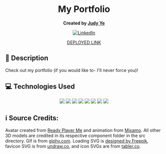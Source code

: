 <div align="center">

# My Portfolio
**Created by [Judy Ye](https://github.com/judy0ye)**

[![LinkedIn](https://img.shields.io/badge/Judy-blue?style=for-the-badge&logo=LinkedIn&logoColor=black)](https://www.linkedin.com/in/judy0ye)

[DEPLOYED LINK](https://judyye.vercel.app/)
</div>

## 📝 Description
Check out my portfolio (if you would like to- I'll never force you)!
  
</details>

## 💻 Technologies Used
<div align='center'>
  <img src="https://img.shields.io/badge/React-20232A?style=for-the-badge&logo=react&logoColor=61DAFB" />
  <img src="https://img.shields.io/badge/typescript-%23007ACC.svg?style=for-the-badge&logo=typescript&logoColor=white" />
  <img src="https://img.shields.io/badge/JavaScript-323330?style=for-the-badge&logo=javascript&logoColor=F7DF1E" /> 
  <img src="https://img.shields.io/badge/CSS3-1572B6?style=for-the-badge&logo=css3&logoColor=white" /> 
  <img src="https://img.shields.io/badge/HTML5-E34F26?style=for-the-badge&logo=html5&logoColor=white" />
  <img src="https://img.shields.io/badge/next.js-000000?style=for-the-badge&logo=nextdotjs&logoColor=white" />
  <img src="https://img.shields.io/badge/Three.js-000000?style=for-the-badge&logo=three.js&logoColor=white" />
  <img src="https://img.shields.io/badge/Vercel-000?logo=vercel&logoColor=fff&style=for-the-badge" /> 
</div>

## ℹ️ Source Credits:

Avatar created from <a href="https://readyplayer.me/">Ready Player Me</a> and animation from <a href="https://www.mixamo.com/">Mixamo</a>. All other 3D models are credited in its respective component folder in the src directory. Gif is from <a href="https://giphy.com/">giphy.com</a>. Loading SVG is <a href="http://www.freepik.com">designed by Freepik</a>, favicon SVG is from <a href="https://undraw.co/">undraw.co</a>, and icon SVGs are from <a href="https://tabler.io/icons">tabler.co</a>. 

